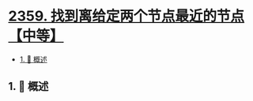 # [2359. 找到离给定两个节点最近的节点【中等】](https://github.com/tnotesjs/TNotes.leetcode/tree/main/notes/2359.%20%E6%89%BE%E5%88%B0%E7%A6%BB%E7%BB%99%E5%AE%9A%E4%B8%A4%E4%B8%AA%E8%8A%82%E7%82%B9%E6%9C%80%E8%BF%91%E7%9A%84%E8%8A%82%E7%82%B9%E3%80%90%E4%B8%AD%E7%AD%89%E3%80%91)

<!-- region:toc -->

- [1. 📝 概述](#1--概述)

<!-- endregion:toc -->

## 1. 📝 概述
